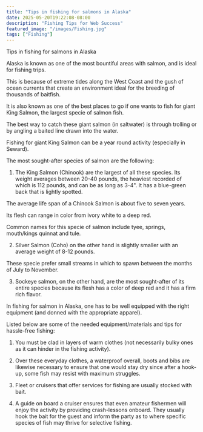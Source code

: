 ```yaml
---
title: "Tips in fishing for salmons in Alaska"
date: 2025-05-20T19:22:08-08:00
description: "Fishing Tips for Web Success"
featured_image: "/images/Fishing.jpg"
tags: ["Fishing"]
---
```


Tips in fishing for salmons in Alaska


Alaska is known as one of the most bountiful areas with salmon, and is ideal for fishing trips.  

This is because of extreme tides along the West Coast and the gush of ocean currents that create an environment ideal for the breeding of thousands of baitfish.

It is also known as one of the best places to go if one wants to fish for giant King Salmon, the largest specie of salmon fish.

The best way to catch these giant salmon (in saltwater) is through trolling or by angling a baited line drawn into the water.

Fishing for giant King Salmon can be a year round activity (especially in Seward). 

The most sought-after species of salmon are the following:

1. The King Salmon (Chinook) are the largest of all these species.  Its weight averages between 20-40 pounds, the heaviest recorded of which is 112 pounds, and can be as long as 3-4".  It has a blue-green back that is lightly spotted.

The average life span of a Chinook Salmon is about five to seven years.

Its flesh can range in color from ivory white to a deep red.

Common names for this specie of salmon include tyee, springs, mouth/kings quinnat and tule.

2. Silver Salmon (Coho) on the other hand is slightly smaller with an average weight of 8-12 pounds.

These specie prefer small streams in which to spawn between the months of July to November.

3. Sockeye salmon, on the other hand, are the most sought-after of its entire species because its flesh has a color of deep red and it has a firm rich flavor.

In fishing for salmon in Alaska, one has to be well equipped with the right equipment (and donned with the appropriate apparel).

Listed below are some of the needed equipment/materials and tips for hassle-free fishing:

1. You must be clad in layers of warm clothes (not necessarily bulky ones as it can hinder in the fishing activity).

2. Over these everyday clothes, a waterproof overall, boots and bibs are likewise necessary to ensure that one would stay dry since after a hook-up, some fish may resist with maximum struggles.

3. Fleet or cruisers that offer services for fishing are usually stocked with bait. 

4. A guide on board a cruiser ensures that even amateur fishermen will enjoy the activity by providing crash-lessons onboard. They usually hook the bait for the guest and inform the party as to where specific species of fish may thrive for selective fishing.

